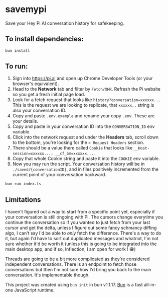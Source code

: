 # savemypi

Save your Hey Pi AI conversation history for safekeeping.

## To install dependencies:

```bash
bun install
```

## To run:

1. Sign into https://pi.ai and open up Chrome Developer Tools (or your browser's equivalent).
2. Head to the **Network** tab and filter by `Fetch/XHR`. Refresh the Pi website so you get a fresh initial page load.
3. Look for a fetch request that looks like `history?conversation=xxxxxx...` This is the request we are looking to replicate, that `xxxxxx..` string is also your conversation ID.
4. Copy and paste `.env.example` and rename your copy `.env`. These are your details.
5. Copy and paste in your conversation ID into the `CONVERSATION_ID` env variable.
6. Click into the network request and under the **Headers** tab, scroll down to the bottom, you're looking for the `> Request Headers` section.
7. There should be a value there called `Cookie` that looks like `__Host-session=xxxxxx...; __cf_bm=xxxxxx...`.
8. Copy that whole Cookie string and paste it into the `COOKIE` env variable.
9. Now you may run the script. Your conversation history will be in `./saved/{conversationID}`, and in files positively incremented from the current point of your conversation backward.

```bash
bun run index.ts
```

## Limitations

I haven't figured out a way to start from a specific point yet, especially if your conversation is still ongoing with Pi. The cursors change everytime you continue the conversation so if you wanted to just fetch from your last cursor and get the delta, unless I figure out some fancy schmancy diffing algo, I can't say I'd be able to _only_ fetch the difference. There's a way to do it, but again I'd have to sort out duplicated messages and whatnot, I'm not sure whether it'd be worth it (unless this is going to be integrated into the main desktop app, and if so, Inflection, I am open for work ! 😁)

Threads are going to be a bit more complicated as they're considered independent conversations. There is an endpoint to fetch those conversations but then I'm not sure how I'd bring you back to the main conversation. It's implementable though.

This project was created using `bun init` in bun v1.1.17. [Bun](https://bun.sh) is a fast all-in-one JavaScript runtime.
